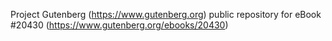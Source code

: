 Project Gutenberg (https://www.gutenberg.org) public repository for eBook #20430 (https://www.gutenberg.org/ebooks/20430)
